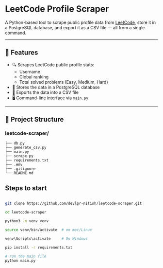 # LeetCode Profile Scraper

A Python-based tool to scrape public profile data from [LeetCode](https://leetcode.com), store it in a PostgreSQL database, and export it as a CSV file — all from a single command.

---

## 🚀 Features

- 🔍 Scrapes LeetCode public profile stats:
  - Username
  - Global ranking
  - Total solved problems (Easy, Medium, Hard)
- 🐘 Stores the data in a PostgreSQL database
- 📁 Exports the data into a CSV file
- 🖥️ Command-line interface via `main.py`

---

## 📁 Project Structure
### leetcode-scraper/
    ├── db.py 
    ├── generate_csv.py
    ├── main.py 
    ├── scrape.py 
    ├── requirements.txt 
    ├── .env 
    ├── .gitignore 
    └── README.md


## Steps to start

```bash

git clone https://github.com/devlpr-nitish/leetcode-scraper.git

cd leetcode-scraper

python3 -m venv venv

source venv/bin/activate  # on mac/Linux

venv\Scripts\activate     # On Windows

pip install -r requirements.txt

# run the main file
python main.py

